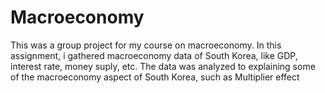 # Macroeconomy
This was a group project for my course on macroeconomy. In this assignment, i gathered macroeconomy data of South Korea, like GDP, interest rate, money suply, etc.
The data was analyzed to explaining some of the macroeconomy aspect of South Korea, such as Multiplier effect
